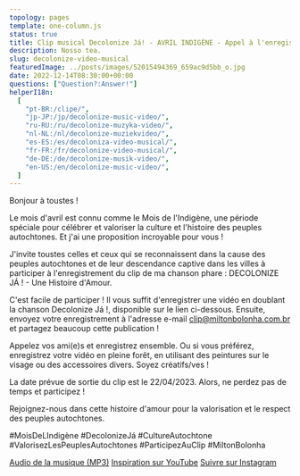 ```yaml
---
topology: pages
template: one-column.js
status: true
title: Clip musical Decolonize Já! - AVRIL INDIGÈNE - Appel à l'enregistrement vidéo
description: Nosso tea.
slug: decolonize-video-musical
featuredImage: ../posts/images/52015494369_659ac9d5bb_o.jpg
date: 2022-12-14T08:30:00+00:00
questions: ["Question?:Answer!"]
helperI18n:
  [
    "pt-BR:/clipe/",
    "jp-JP:/jp/decolonize-music-video/",
    "ru-RU:/ru/decolonize-muzyka-video/",
    "nl-NL:/nl/decolonize-muziekvideo/",
    "es-ES:/es/decoloniza-video-musical/",
    "fr-FR:/fr/decolonize-video-musical/",
    "de-DE:/de/decolonize-musik-video/",
    "en-US:/en/decolonize-music-video/",
  ]
---
```


Bonjour à toustes !

Le mois d'avril est connu comme le Mois de l'Indigène, une période spéciale pour célébrer et valoriser la culture et l'histoire des peuples autochtones. Et j'ai une proposition incroyable pour vous !

J'invite toustes celles et ceux qui se reconnaissent dans la cause des peuples autochtones et de leur descendance captive dans les villes à participer à l'enregistrement du clip de ma chanson phare : DECOLONIZE JÁ ! - Une Histoire d'Amour.

C'est facile de participer ! Il vous suffit d'enregistrer une vidéo en doublant la chanson Decolonize Já !, disponible sur le lien ci-dessous. Ensuite, envoyez votre enregistrement à l'adresse e-mail clip@miltonbolonha.com.br et partagez beaucoup cette publication !

Appelez vos ami(e)s et enregistrez ensemble. Ou si vous préférez, enregistrez votre vidéo en pleine forêt, en utilisant des peintures sur le visage ou des accessoires divers. Soyez créatifs/ves !

La date prévue de sortie du clip est le 22/04/2023. Alors, ne perdez pas de temps et participez !

Rejoignez-nous dans cette histoire d'amour pour la valorisation et le respect des peuples autochtones.

#MoisDeLIndigène #DecolonizeJá #CultureAutochtone #ValorisezLesPeuplesAutochtones #ParticipezAuClip #MiltonBolonha

[Audio de la musique (MP3)](https://miltonbolonha.com.br/decolonize-ja.mp3)
[Inspiration sur YouTube](https://www.youtube.com/watch?v=2oPCV6kCNE0)
[Suivre sur Instagram](https://instagram.com/miltonbolonha_)
